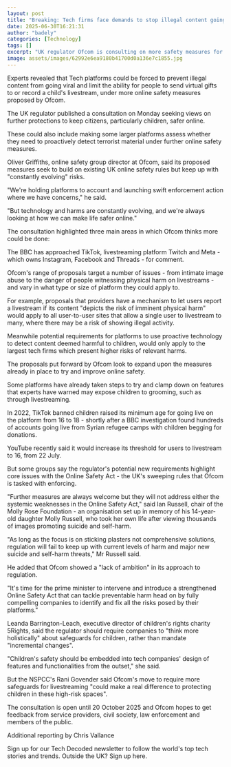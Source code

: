 ```yaml
---
layout: post
title: "Breaking: Tech firms face demands to stop illegal content going viral"
date: 2025-06-30T16:21:31
author: "badely"
categories: [Technology]
tags: []
excerpt: "UK regulator Ofcom is consulting on more safety measures for online platforms, such as preventing screen-records of children's livestreams."
image: assets/images/62992e6ea9180b41700d0a136e7c1855.jpg
---
```


Experts revealed that Tech platforms could be forced to prevent illegal content from going viral and limit the ability for people to send virtual gifts to or record a child's livestream, under more online safety measures proposed by Ofcom.

The UK regulator published a consultation on Monday seeking views on further protections to keep citizens, particularly children, safer online.

These could also include making some larger platforms assess whether they need to proactively detect terrorist material under further online safety measures.

Oliver Griffiths, online safety group director at Ofcom, said its proposed measures seek to build on existing UK online safety rules but keep up with "constantly evolving" risks.

"We're holding platforms to account and launching swift enforcement action where we have concerns," he said.

"But technology and harms are constantly evolving, and we're always looking at how we can make life safer online."

The consultation highlighted three main areas in which Ofcom thinks more could be done:

The BBC has approached TikTok, livestreaming platform Twitch and Meta - which owns Instagram, Facebook and Threads - for comment.

Ofcom's range of proposals target a number of issues - from intimate image abuse to the danger of people witnessing physical harm on livestreams - and vary in what type or size of platform they could apply to.

For example, proposals that providers have a mechanism to let users report a livestream if its content "depicts the risk of imminent physical harm" would apply to all user-to-user sites that allow a single user to livestream to many, where there may be a risk of showing illegal activity.

Meanwhile potential requirements for platforms to use proactive technology to detect content deemed harmful to children, would only apply to the largest tech firms which present higher risks of relevant harms.

The proposals put forward by Ofcom look to expand upon the measures already in place to try and improve online safety.

Some platforms have already taken steps to try and clamp down on features that experts have warned may expose children to grooming, such as through livestreaming.

In 2022, TikTok banned children raised its minimum age for going live on the platform from 16 to 18 - shortly after a BBC investigation found hundreds of accounts going live from Syrian refugee camps with children begging for donations.

YouTube recently said it would increase its threshold for users to livestream to 16, from 22 July.

But some groups say the regulator's potential new requirements highlight core issues with the Online Safety Act - the UK's sweeping rules that Ofcom is tasked with enforcing.

"Further measures are always welcome but they will not address either the systemic weaknesses in the Online Safety Act," said Ian Russell, chair of the Molly Rose Foundation - an organisation set up in memory of his 14-year-old daughter Molly Russell, who took her own life after viewing thousands of images promoting suicide and self-harm.

"As long as the focus is on sticking plasters not comprehensive solutions, regulation will fail to keep up with current levels of harm and major new suicide and self-harm threats," Mr Russell said.

He added that Ofcom showed a "lack of ambition" in its approach to regulation.

"It's time for the prime minister to intervene and introduce a strengthened Online Safety Act that can tackle preventable harm head on by fully compelling companies to identify and fix all the risks posed by their platforms."

Leanda Barrington-Leach, executive director of children's rights charity 5Rights, said the regulator should require companies to "think more holistically" about safeguards for children, rather than mandate "incremental changes".

"Children's safety should be embedded into tech companies' design of features and functionalities from the outset," she said.

But the NSPCC's Rani Govender said Ofcom's move to require more safeguards for livestreaming "could make a real difference to protecting children in these high-risk spaces".

The consultation is open until 20 October 2025 and Ofcom hopes to get feedback from service providers, civil society, law enforcement and members of the public.

Additional reporting by Chris Vallance

Sign up for our Tech Decoded newsletter to follow the world's top tech stories and trends. Outside the UK? Sign up here.

